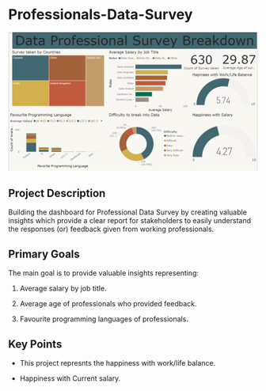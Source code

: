 # Professionals-Data-Survey

![Professional Data Survey](https://github.com/Johar2503/Professionals-Data-Survey/blob/main/Data%20Professional%20Survey/Assets/Screenshot%202024-08-11%20012029.png)

## Project Description
Building the dashboard for Professional Data Survey by creating valuable insights which provide a clear report for stakeholders to easily understand the responses (or) feedback given from working professionals.

## Primary Goals
The main goal is to provide valuable insights representing:

1) Average salary by job title.

2) Average age of professionals who provided feedback.

3) Favourite programming languages of professionals.

## Key Points 
- This project represnts the happiness with work/life balance.

- Happiness with Current salary.
